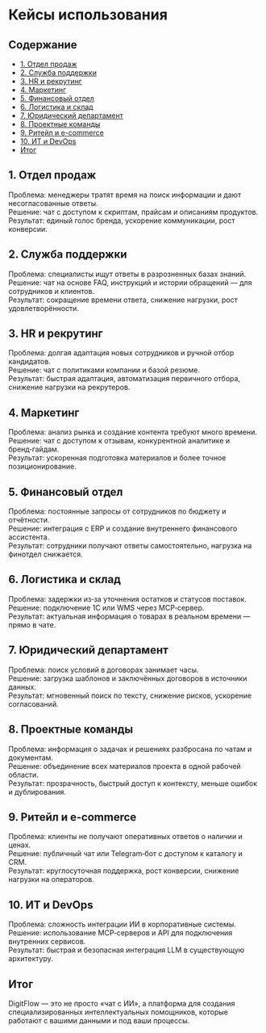 # Кейсы использования

## Содержание

- [1. Отдел продаж](#1-отдел-продаж)
- [2. Служба поддержки](#2-служба-поддержки)
- [3. HR и рекрутинг](#3-hr-и-рекрутинг)
- [4. Маркетинг](#4-маркетинг)
- [5. Финансовый отдел](#5-финансовый-отдел)
- [6. Логистика и склад](#6-логистика-и-склад)
- [7. Юридический департамент](#7-юридический-департамент)
- [8. Проектные команды](#8-проектные-команды)
- [9. Ритейл и e-commerce](#9-ритейл-и-e-commerce)
- [10. ИТ и DevOps](#10-ит-и-devops)
- [Итог](#итог)

## 1. Отдел продаж
Проблема: менеджеры тратят время на поиск информации и дают несогласованные ответы.  
Решение: чат с доступом к скриптам, прайсам и описаниям продуктов.  
Результат: единый голос бренда, ускорение коммуникации, рост конверсии.

## 2. Служба поддержки
Проблема: специалисты ищут ответы в разрозненных базах знаний.  
Решение: чат на основе FAQ, инструкций и истории обращений — для сотрудников и клиентов.  
Результат: сокращение времени ответа, снижение нагрузки, рост удовлетворённости.

## 3. HR и рекрутинг
Проблема: долгая адаптация новых сотрудников и ручной отбор кандидатов.  
Решение: чат с политиками компании и базой резюме.  
Результат: быстрая адаптация, автоматизация первичного отбора, снижение нагрузки на рекрутеров.

## 4. Маркетинг
Проблема: анализ рынка и создание контента требуют много времени.  
Решение: чат с доступом к отзывам, конкурентной аналитике и бренд‑гайдам.  
Результат: ускоренная подготовка материалов и более точное позиционирование.

## 5. Финансовый отдел
Проблема: постоянные запросы от сотрудников по бюджету и отчётности.  
Решение: интеграция с ERP и создание внутреннего финансового ассистента.  
Результат: сотрудники получают ответы самостоятельно, нагрузка на финотдел снижается.

## 6. Логистика и склад
Проблема: задержки из‑за уточнения остатков и статусов поставок.  
Решение: подключение 1С или WMS через MCP‑сервер.  
Результат: актуальная информация о товарах в реальном времени — прямо в чате.

## 7. Юридический департамент
Проблема: поиск условий в договорах занимает часы.  
Решение: загрузка шаблонов и заключённых договоров в источники данных.  
Результат: мгновенный поиск по тексту, снижение рисков, ускорение согласований.

## 8. Проектные команды
Проблема: информация о задачах и решениях разбросана по чатам и документам.  
Решение: объединение всех материалов проекта в одной рабочей области.  
Результат: прозрачность, быстрый доступ к контексту, меньше ошибок и дублирования.

## 9. Ритейл и e-commerce
Проблема: клиенты не получают оперативных ответов о наличии и ценах.  
Решение: публичный чат или Telegram‑бот с доступом к каталогу и CRM.  
Результат: круглосуточная поддержка, рост конверсии, снижение нагрузки на операторов.

## 10. ИТ и DevOps
Проблема: сложность интеграции ИИ в корпоративные системы.  
Решение: использование MCP‑серверов и API для подключения внутренних сервисов.  
Результат: быстрая и безопасная интеграция LLM в существующую архитектуру.

## Итог
DigitFlow — это не просто «чат с ИИ», а платформа для создания специализированных интеллектуальных помощников, которые работают с вашими данными и под ваши процессы.